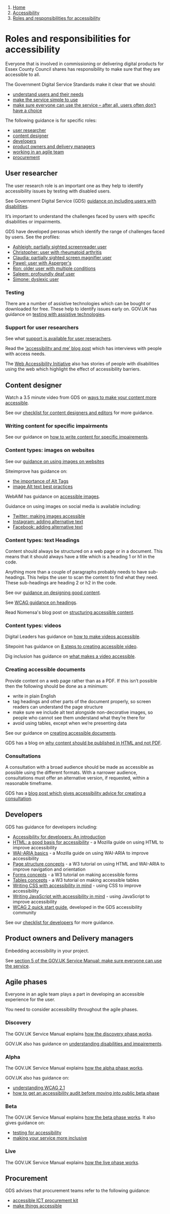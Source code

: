 1.  [Home](/docs/core/contents)
2.  [Accessibility](/docs/core/accessibility/overview)
3.  [Roles and responsibilities for accessibility](#)

# Roles and responsibilities for accessibility

Everyone that is involved in commissioning or delivering digital products for Essex County Council shares has responsibility to make sure that they are accessible to all.

The Government Digital Service Standards make it clear that we should:
- [understand users and their needs](https://www.gov.uk/service-manual/service-standard/point-1-understand-user-needs)
- [make the service simple to use](https://www.gov.uk/service-manual/service-standard/point-4-make-the-service-simple-to-use)
- [make sure everyone can use the service – after all, users often don’t have a choice](https://www.gov.uk/service-manual/service-standard/point-5-make-sure-everyone-can-use-the-service)

The following guidance is for specific roles:
- [user researcher](#user-researcher)
- [content designer](#content-designer)
- [developers](#developers)
- [product owners and delivery managers](#product-owners-and-delivery-managers)
- [working in an agile team](#agile-phases)
- [procurement](#procurement)

## User researcher

The user research role is an important one as they help to identify accessibility issues by testing with disabled users. 

See Government Digital Service (GDS) [guidance on including users with disabilities](https://www.gov.uk/service-manual/user-research/find-user-research-participants).

It’s important to understand the challenges faced by users with specific disabilities or impairments. 

GDS have developed personas which identify the range of challenges faced by users. See the profiles:

- [Ashleigh: partially sighted screenreader user](https://www.gov.uk/government/publications/understanding-disabilities-and-impairments-user-profiles/ashleigh-partially-sighted-screenreader-user)
- [Christopher: user with rheumatoid arthritis](https://www.gov.uk/government/publications/understanding-disabilities-and-impairments-user-profiles/christopher-user-with-rheumatoid-arthritis)
- [Claudia: partially sighted screen magnifier user](https://www.gov.uk/government/publications/understanding-disabilities-and-impairments-user-profiles/claudia-partially-sighted-screen-magnifier-user)
- [Pawel: user with Asperger's](https://www.gov.uk/government/publications/understanding-disabilities-and-impairments-user-profiles/pawel-user-with-aspergers)
- [Ron: older user with multiple conditions](https://www.gov.uk/government/publications/understanding-disabilities-and-impairments-user-profiles/ron-older-user-with-multiple-conditions)
- [Saleem: profoundly deaf user](https://www.gov.uk/government/publications/understanding-disabilities-and-impairments-user-profiles/saleem-profoundly-deaf-user)
- [Simone: dyslexic user](https://www.gov.uk/government/publications/understanding-disabilities-and-impairments-user-profiles/simone-dyslexic-user)

### Testing

There are a number of assistive technologies which can be bought or downloaded for free. These help to identify issues early on. GOV.UK has guidance on [testing with assistive technologies](https://www.gov.uk/service-manual/technology/testing-with-assistive-technologies).

### Support for user researchers

See what [support is available for user reserachers](support-for-user-researchers).

Read the [‘accessibility and me’ blog post](https://accessibility.blog.gov.uk/category/accessibility-and-me/) which has interviews with people with access needs.

The [Web Accessibility Initiative](https://www.w3.org/WAI/people-use-web/user-stories/) also has stories of people with disabilities using the web which highlight the effect of accessibility barriers.

## Content designer

Watch a 3.5 minute video from GDS on [ways to make your content more accessible](https://www.youtube.com/watch?v=lYZJKr8CX_U&list=PL5tovFCB3CsD_7_yeY1n6W4rxYkIupUln&index=6).

See our [checklist for content designers and editors](checklist-for-content-editors) for more guidance.

### Writing content for specific impairments

See our guidance on [how to write content for specific impairements](/docs/core/accessibility/examples-of-how-to-write-content-for-specific-impairments).

### Content types: images on websites

See our [guidance on using images on websites](#)

Siteimprove has guidance on:

- [the importance of Alt Tags](https://support.siteimprove.com/hc/en-gb/articles/114094069371-The-importance-of-Alt-Tags)
- [image Alt text best practices](https://support.siteimprove.com/hc/en-gb/articles/115000013031-Accessibility-Image-Alt-text-best-practices)

WebAIM has guidance on [accessible images](https://webaim.org/techniques/images/).

Guidance on using images on social media is available including:
- [Twitter: making images accessible](https://help.twitter.com/en/using-twitter/picture-descriptions)
- [Instagram: adding alternative text](https://help.instagram.com/503708446705527)
- [Facebook: adding alternative text](https://www.facebook.com/help/214124458607871)

### Content types: text Headings

Content should always be structured on a web page or in a document. This means that it should always have a title which is a heading 1 or h1 in the code.

Anything more than a couple of paragraphs probably needs to have sub-headings. This helps the user to scan the content to find what they need. These sub-headings are heading 2 or h2 in the code.

See our [guidance on designing good content](/docs/core/content/designing-content).

See [WCAG guidance on headings](http://www.w3.org/WAI/tutorials/page-structure/headings/).

Read Nomensa's blog post on [structuring accessible content](https://www.nomensa.com/blog/2017/how-structure-headings-web-accessibility).

### Content types: videos

Digital Leaders has guidance on [how to make videos accessible](https://digileaders.com/how-create-accessible-videos/).

Sitepoint has guidance on [8 steps to creating accessible video](https://www.sitepoint.com/accessible-video/).

Dig inclusion has guidance on [what makes a video accessible](https://diginclusion.com/resources/what-makes-a-video-accessible/?cn-reloaded=1&cn-reloaded=1).

### Creating accessible documents

Provide content on a web page rather than as a PDF. If this isn’t possible then the following should be done as a minimum:
- write in plain English
- tag headings and other parts of the document properly, so screen readers can understand the page structure
- make sure we include alt text alongside non-decorative images, so people who cannot see them understand what they’re there for
- avoid using tables, except when we’re presenting data

See our guidance on [creating accessible documents](creating-an-accessible-pdf).

GDS has a blog on [why content should be published in HTML and not PDF](https://gds.blog.gov.uk/2018/07/16/why-gov-uk-content-should-be-published-in-html-and-not-pdf/).

### Consultations

A consultation with a broad audience should be made as accessible as possible using the different formats. With a narrower audience, consultations must offer an alternative version, if requested, within a reasonable timeframe.

GDS has a [blog post which gives accessibility advice for creating a consultation](https://gds.blog.gov.uk/2018/09/13/accessibility-advice-when-creating-a-uk-government-consultation/).

## Developers

GDS has guidance for developers including:

*   [Accessibility for developers: An introduction](https://www.gov.uk/service-manual/technology/accessibility-for-developers-an-introduction)
*   [HTML: a good basis for accessibility](https://developer.mozilla.org/en-US/docs/Learn/Accessibility/HTML)  \- a Mozilla guide on using HTML to improve accessibility
*   [WAI-ARIA basics](https://developer.mozilla.org/en-US/docs/Learn/Accessibility/WAI-ARIA_basics)  \- a Mozilla guide on using WAI-ARIA to improve accessibility
*   [Page structure concepts](https://www.w3.org/WAI/tutorials/page-structure/)  \- a W3 tutorial on using HTML and WAI-ARIA to improve navigation and orientation
*   [Forms concepts](https://www.w3.org/WAI/tutorials/forms/)  \- a W3 tutorial on making accessible forms
*   [Tables concepts](https://www.w3.org/WAI/tutorials/tables/)  \- a W3 tutorial on making accessible tables
*   [Writing CSS with accessibility in mind](https://medium.com/@matuzo/writing-css-with-accessibility-in-mind-8514a0007939)  \- using CSS to improve accessibility
*   [Writing JavaScript with accessibility in mind](https://medium.com/@matuzo/writing-javascript-with-accessibility-in-mind-a1f6a5f467b9)  \- using JavaScript to improve accessibility
*   [WCAG 2 quick start guide](https://aduggin.github.io/wcag/), developed in the GDS accessibility community

See our [checklist for developers](checklist-for-developers) for more guidance.

## Product owners and Delivery managers 

Embedding accessibility in your project.

See [section 5 of the GOV.UK Service Manual: make sure everyone can use the service](https://www.gov.uk/service-manual/service-standard/point-5-make-sure-everyone-can-use-the-service).  

## Agile phases

Everyone in an agile team plays a part in developing an accessible experience for the user. 

You need to consider accessibility throughout the agile phases. 

### Discovery

The GOV.UK Service Manual explains [how the discovery phase works](https://www.gov.uk/service-manual/agile-delivery/how-the-discovery-phase-works).

GOV.UK also has guidance on [understanding disabilities and impairements](https://www.gov.uk/government/publications/understanding-disabilities-and-impairments-user-profiles).

### Alpha

The GOV.UK Service Manual explains [how the alpha phase works](https://www.gov.uk/service-manual/agile-delivery/how-the-alpha-phase-works).

GOV.UK also has guidance on:
- [understanding WCAG 2.1](https://www.gov.uk/service-manual/helping-people-to-use-your-service/understanding-wcag)
- [how to get an accessibility audit before moving into public beta phase](https://www.gov.uk/service-manual/helping-people-to-use-your-service/testing-for-accessibility#getting-an-accessibility-audit)

### Beta

The GOV.UK Service Manual explains [how the beta phase works](https://www.gov.uk/service-manual/agile-delivery/how-the-beta-phase-works). It also gives guidance on:
- [testing for accessibility](https://www.gov.uk/service-manual/helping-people-to-use-your-service/testing-for-accessibility)
- [making your service more inclusive](https://www.gov.uk/service-manual/design/making-your-service-more-inclusive)

### Live

The GOV.UK Service Manual explains [how the live phase works](https://www.gov.uk/service-manual/agile-delivery/how-the-live-phase-works).

## Procurement

GDS advises that procurement teams refer to the following guidance:
- [accessible ICT procurement kit](http://mandate376.standards.eu/)
- [make things accessible](https://www.gov.uk/guidance/make-things-accessible)





